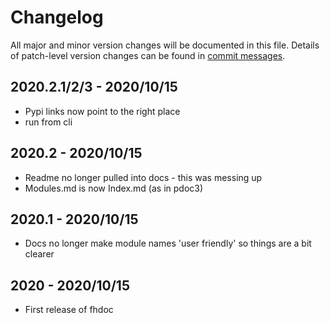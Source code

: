 # Changelog
All major and minor version changes will be documented in this file. Details of
patch-level version changes can be found in [commit messages](../../commits/master).

## 2020.2.1/2/3 - 2020/10/15
- Pypi links now point to the right place
- run from cli

## 2020.2 - 2020/10/15
- Readme no longer pulled into docs - this was messing up
- Modules.md is now Index.md (as in pdoc3)

## 2020.1 - 2020/10/15
- Docs no longer make module names 'user friendly' so things are a bit clearer

## 2020 - 2020/10/15
- First release of fhdoc
